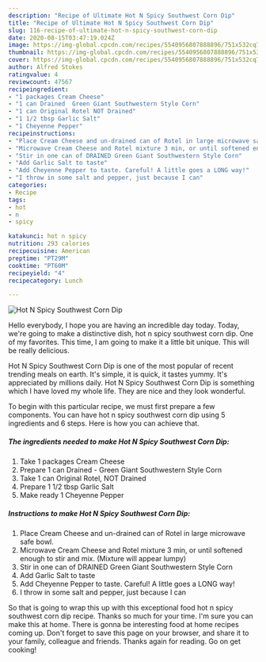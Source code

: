 ```yaml
---
description: "Recipe of Ultimate Hot N Spicy Southwest Corn Dip"
title: "Recipe of Ultimate Hot N Spicy Southwest Corn Dip"
slug: 116-recipe-of-ultimate-hot-n-spicy-southwest-corn-dip
date: 2020-08-15T03:47:19.024Z
image: https://img-global.cpcdn.com/recipes/5540956807888896/751x532cq70/hot-n-spicy-southwest-corn-dip-recipe-main-photo.jpg
thumbnail: https://img-global.cpcdn.com/recipes/5540956807888896/751x532cq70/hot-n-spicy-southwest-corn-dip-recipe-main-photo.jpg
cover: https://img-global.cpcdn.com/recipes/5540956807888896/751x532cq70/hot-n-spicy-southwest-corn-dip-recipe-main-photo.jpg
author: Alfred Stokes
ratingvalue: 4
reviewcount: 47567
recipeingredient:
- "1 packages Cream Cheese"
- "1 can Drained  Green Giant Southwestern Style Corn"
- "1 can Original Rotel NOT Drained"
- "1 1/2 tbsp Garlic Salt"
- "1 Cheyenne Pepper"
recipeinstructions:
- "Place Cream Cheese and un-drained can of Rotel in large microwave safe bowl."
- "Microwave Cream Cheese and Rotel mixture 3 min, or until softened enough to stir and mix. (Mixture will appear lumpy)"
- "Stir in one can of DRAINED Green Giant Southwestern Style Corn"
- "Add Garlic Salt to taste"
- "Add Cheyenne Pepper to taste. Careful! A little goes a LONG way!"
- "I throw in some salt and pepper, just because I can"
categories:
- Recipe
tags:
- hot
- n
- spicy

katakunci: hot n spicy 
nutrition: 293 calories
recipecuisine: American
preptime: "PT29M"
cooktime: "PT60M"
recipeyield: "4"
recipecategory: Lunch

---
```



![Hot N Spicy Southwest Corn Dip](https://img-global.cpcdn.com/recipes/5540956807888896/751x532cq70/hot-n-spicy-southwest-corn-dip-recipe-main-photo.jpg)

Hello everybody, I hope you are having an incredible day today. Today, we're going to make a distinctive dish, hot n spicy southwest corn dip. One of my favorites. This time, I am going to make it a little bit unique. This will be really delicious.



Hot N Spicy Southwest Corn Dip is one of the most popular of recent trending meals on earth. It's simple, it is quick, it tastes yummy. It's appreciated by millions daily. Hot N Spicy Southwest Corn Dip is something which I have loved my whole life. They are nice and they look wonderful.


To begin with this particular recipe, we must first prepare a few components. You can have hot n spicy southwest corn dip using 5 ingredients and 6 steps. Here is how you can achieve that.

<!--inarticleads1-->

##### The ingredients needed to make Hot N Spicy Southwest Corn Dip:

1. Take 1 packages Cream Cheese
1. Prepare 1 can Drained - Green Giant Southwestern Style Corn
1. Take 1 can Original Rotel, NOT Drained
1. Prepare 1 1/2 tbsp Garlic Salt
1. Make ready 1 Cheyenne Pepper




<!--inarticleads2-->

##### Instructions to make Hot N Spicy Southwest Corn Dip:

1. Place Cream Cheese and un-drained can of Rotel in large microwave safe bowl.
1. Microwave Cream Cheese and Rotel mixture 3 min, or until softened enough to stir and mix. (Mixture will appear lumpy)
1. Stir in one can of DRAINED Green Giant Southwestern Style Corn
1. Add Garlic Salt to taste
1. Add Cheyenne Pepper to taste. Careful! A little goes a LONG way!
1. I throw in some salt and pepper, just because I can




So that is going to wrap this up with this exceptional food hot n spicy southwest corn dip recipe. Thanks so much for your time. I'm sure you can make this at home. There is gonna be interesting food at home recipes coming up. Don't forget to save this page on your browser, and share it to your family, colleague and friends. Thanks again for reading. Go on get cooking!
